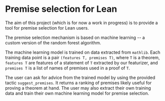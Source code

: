 # Premise selection for Lean

The aim of this project (which is for now a work in progress) is to provide a 
tool for premise selection for Lean users.

The premise selection mechanism is based on machine learning -- a custom
version of the random forest algorithm.

The machine learning model is trained on data extracted from `mathlib`. Each
training data point is a pair `(features T, premises T)`, where `T` is a theorem,
`features T` are features of a statement of `T` extracted by our featurizer, and
`premises T` is a list of names of premises used in a proof of `T`.

The user can ask for advice from the trained model by using the provided tactic
`suggest_premises`. It returns a ranking of premises likely useful for proving a
theorem at hand. The user may also extract their own training data and train
their own machine learning model for premise selection.
